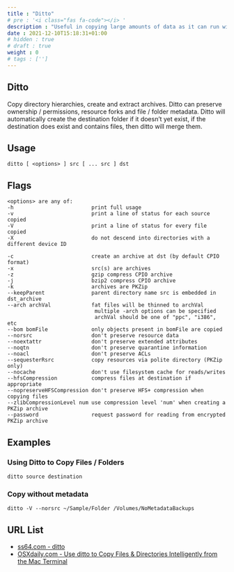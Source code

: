 ```yaml
---
title : "Ditto"
# pre : '<i class="fas fa-code"></i> '
description : "Useful in copying large amounts of data as it can run within a Terminal window that contains more useful information about its progress than the more traditional Finder copy window."
date : 2021-12-10T15:18:31+01:00
# hidden : true
# draft : true
weight : 0
# tags : ['']
---
```


## Ditto

Copy directory hierarchies, create and extract archives. Ditto can preserve ownership / permissions, resource forks and file / folder metadata. Ditto will automatically create the destination folder if it doesn’t yet exist, if the destination does exist and contains files, then ditto will merge them.

## Usage

```plain
ditto [ <options> ] src [ ... src ] dst
```

## Flags

```plain
<options> are any of:
-h                         print full usage
-v                         print a line of status for each source copied
-V                         print a line of status for every file copied
-X                         do not descend into directories with a different device ID

-c                         create an archive at dst (by default CPIO format)
-x                         src(s) are archives
-z                         gzip compress CPIO archive
-j                         bzip2 compress CPIO archive
-k                         archives are PKZip
--keepParent               parent directory name src is embedded in dst_archive
--arch archVal             fat files will be thinned to archVal
                            multiple -arch options can be specified
                            archVal should be one of "ppc", "i386", etc
--bom bomFile              only objects present in bomFile are copied
--norsrc                   don't preserve resource data
--noextattr                don't preserve extended attributes
--noqtn                    don't preserve quarantine information
--noacl                    don't preserve ACLs
--sequesterRsrc            copy resources via polite directory (PKZip only)
--nocache                  don't use filesystem cache for reads/writes
--hfsCompression           compress files at destination if appropriate
--nopreserveHFSCompression don't preserve HFS+ compression when copying files
--zlibCompressionLevel num use compression level 'num' when creating a PKZip archive
--password                 request password for reading from encrypted PKZip archive
```

## Examples

### Using Ditto to Copy Files / Folders

```plain
ditto source destination
```

### Copy without metadata

```plain
ditto -V --norsrc ~/Sample/Folder /Volumes/NoMetadataBackups
```

## URL List

* [ss64.com - ditto](https://ss64.com/osx/ditto.html)
* [OSXdaily.com - Use ditto to Copy Files & Directories Intelligently from the Mac Terminal](https://osxdaily.com/2014/06/11/use-ditto-copy-files-directories-mac-command-line/)
